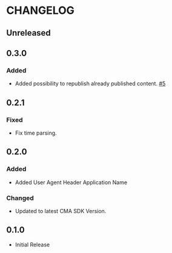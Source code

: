 # CHANGELOG

## Unreleased

## 0.3.0
### Added
* Added possibility to republish already published content. [#5](https://github.com/contentful/contentful-scheduler.rb/issues/5)

## 0.2.1

### Fixed
* Fix time parsing.

## 0.2.0

### Added

* Added User Agent Header Application Name

### Changed

* Updated to latest CMA SDK Version.

## 0.1.0

* Initial Release
